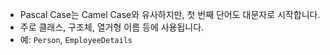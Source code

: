 - Pascal Case는 Camel Case와 유사하지만, 첫 번째 단어도 대문자로 시작합니다.
- 주로 클래스, 구조체, 열거형 이름 등에 사용됩니다.
- 예: `Person`, `EmployeeDetails`